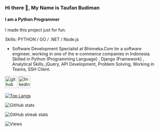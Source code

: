 ### Hi there 👋, My Name is Taufan Budiman
#### I am a Python Programmer

I made this project just for fun.

Skills: PYTHON / GO / .NET / Node.js

- Software Development Specialist at Bhinneka.Com Im a software engineer, working in one of the e-commerce companies in Indonesia. Skilled in Python (Programming Language) , Django (Framework) , Analytical Skills, jQuery, API Development, Problem Solving, Working in Teams, SSH Client.


[<img src='https://cdn.jsdelivr.net/npm/simple-icons@3.0.1/icons/github.svg' alt='github' height='40'>](https://github.com/taufanbudiman)  [<img src='https://cdn.jsdelivr.net/npm/simple-icons@3.0.1/icons/linkedin.svg' alt='linkedin' height='40'>](https://www.linkedin.com/in/taufanbudiman/)  

[![Top Langs](https://github-readme-stats.vercel.app/api/top-langs/?username=taufanbudiman&layout=compact)](https://github.com/anuraghazra/github-readme-stats)

![GitHub stats](https://github-readme-stats.vercel.app/api?username=taufanbudiman&show_icons=true)  

![GitHub streak stats](https://github-readme-streak-stats.herokuapp.com/?user=taufanbudiman)  

![Views](https://komarev.com/ghpvc/?username=taufanbudiman&color=green)
